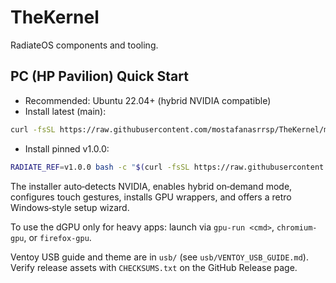 # TheKernel

RadiateOS components and tooling.

## PC (HP Pavilion) Quick Start

- Recommended: Ubuntu 22.04+ (hybrid NVIDIA compatible)
- Install latest (main):

```bash
curl -fsSL https://raw.githubusercontent.com/mostafanasrrsp/TheKernel/main/pc-install/quick_install.sh | bash
```

- Install pinned v1.0.0:

```bash
RADIATE_REF=v1.0.0 bash -c "$(curl -fsSL https://raw.githubusercontent.com/mostafanasrrsp/TheKernel/v1.0.0/pc-install/quick_install.sh)"
```

The installer auto‑detects NVIDIA, enables hybrid on‑demand mode, configures touch gestures, installs GPU wrappers, and offers a retro Windows‑style setup wizard.

To use the dGPU only for heavy apps: launch via `gpu-run <cmd>`, `chromium-gpu`, or `firefox-gpu`.

Ventoy USB guide and theme are in `usb/` (see `usb/VENTOY_USB_GUIDE.md`). Verify release assets with `CHECKSUMS.txt` on the GitHub Release page.
